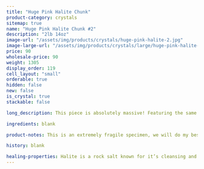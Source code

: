 ```yaml
---
title: "Huge Pink Halite Chunk"
product-category: crystals
sitemap: true
name: "Huge Pink Halite Chunk #2"
description: "2lb 14oz"
image-url: "/assets/img/products/crystals/huge-pink-halite-2.jpg"
image-large-url: "/assets/img/products/crystals/large/huge-pink-halite-2.jpg"
price: 90
wholesale-price: 90
weight: 1305
display_order: 119
cell_layout: "small"
orderable: true
hidden: false
new: false
is_crystal: true
stackable: false

long_description: This piece is absolutely massive! Featuring the same intricate hopper growth patterns as the others, Halite forms interesting cube crystals with amazing growth lines. Gentle light pink base which fades into white, icy cube-shaped crystals. A conversation starter for sure.

ingredients: blank

product-notes: This is an extremely fragile specimen, we will do my best to package it as safely as possible but please be aware some little pieces may break off in transit.

history: blank

healing-properties: Halite is a rock salt known for it’s cleansing and purifying properties, it aids in clarifying energy blocks and balancing energy fields. This makes it perfect for cleansing your other crystals! Similar to Selenite, you can rest your other crystals on it to remove unwanted/negative energies. In meditation, Pink Halite connects to the heart and solar plexus chakras allowing a self-loving awareness which aids in the release of emotional issues and attachments.
---
```

